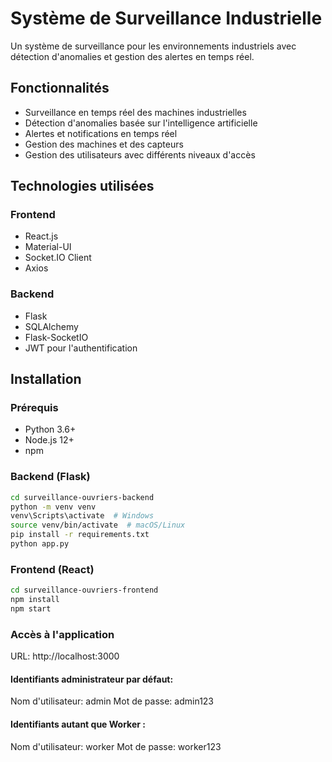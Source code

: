 # Système de Surveillance Industrielle

Un système de surveillance pour les environnements industriels avec détection d'anomalies et gestion des alertes en temps réel.

## Fonctionnalités

- Surveillance en temps réel des machines industrielles
- Détection d'anomalies basée sur l'intelligence artificielle
- Alertes et notifications en temps réel
- Gestion des machines et des capteurs
- Gestion des utilisateurs avec différents niveaux d'accès

## Technologies utilisées

### Frontend
- React.js
- Material-UI
- Socket.IO Client
- Axios

### Backend
- Flask
- SQLAlchemy
- Flask-SocketIO
- JWT pour l'authentification

## Installation

### Prérequis
- Python 3.6+
- Node.js 12+
- npm

### Backend (Flask)
```bash
cd surveillance-ouvriers-backend
python -m venv venv
venv\Scripts\activate  # Windows
source venv/bin/activate  # macOS/Linux
pip install -r requirements.txt
python app.py
```
### Frontend (React)
```bash
cd surveillance-ouvriers-frontend
npm install
npm start
```
### Accès à l'application

URL: http://localhost:3000

#### Identifiants administrateur par défaut:
Nom d'utilisateur: admin
Mot de passe: admin123

#### Identifiants autant que Worker :
Nom d'utilisateur: worker
Mot de passe: worker123
